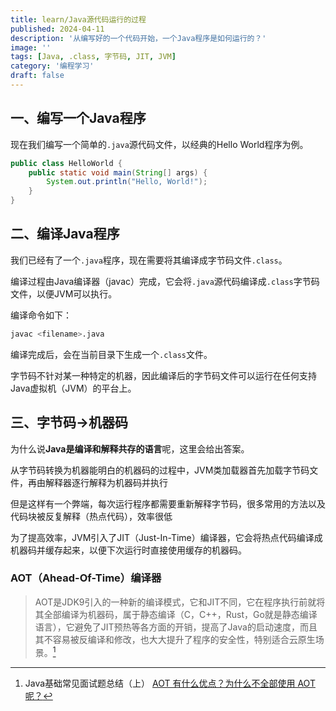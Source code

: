 ```yaml
---
title: learn/Java源代码运行的过程
published: 2024-04-11
description: '从编写好的一个代码开始，一个Java程序是如何运行的？'
image: ''
tags: [Java, .class, 字节码, JIT, JVM]
category: '编程学习'
draft: false 
---
```


## 一、编写一个Java程序

现在我们编写一个简单的`.java`源代码文件，以经典的Hello World程序为例。

```java
public class HelloWorld {
    public static void main(String[] args) {
        System.out.println("Hello, World!");
    }
}
```

## 二、编译Java程序

我们已经有了一个`.java`程序，现在需要将其编译成字节码文件`.class`。

编译过程由Java编译器（javac）完成，它会将`.java`源代码编译成`.class`字节码文件，以便JVM可以执行。

编译命令如下：  

```bash
javac <filename>.java
```

编译完成后，会在当前目录下生成一个`.class`文件。

字节码不针对某一种特定的机器，因此编译后的字节码文件可以运行在任何支持Java虚拟机（JVM）的平台上。

## 三、字节码->机器码

为什么说**Java是编译和解释共存的语言**呢，这里会给出答案。

从字节码转换为机器能明白的机器码的过程中，JVM类加载器首先加载字节码文件，再由解释器逐行解释为机器码并执行

但是这样有一个弊端，每次运行程序都需要重新解释字节码，很多常用的方法以及代码块被反复解释（热点代码），效率很低

为了提高效率，JVM引入了JIT（Just-In-Time）编译器，它会将热点代码编译成机器码并缓存起来，以便下次运行时直接使用缓存的机器码。

### AOT（Ahead-Of-Time）编译器

>AOT是JDK9引入的一种新的编译模式，它和JIT不同，它在程序执行前就将其全部编译为机器码，属于静态编译（C，C++，Rust，Go就是静态编译语言），它避免了JIT预热等各方面的开销，提高了Java的启动速度，而且其不容易被反编译和修改，也大大提升了程序的安全性，特别适合云原生场景。[^1]

[^1]:Java基础常见面试题总结（上） [AOT 有什么优点？为什么不全部使用 AOT 呢？](https://javaguide.cn/java/basis/java-basic-questions-01.html#aot-%E6%9C%89%E4%BB%80%E4%B9%88%E4%BC%98%E7%82%B9-%E4%B8%BA%E4%BB%80%E4%B9%88%E4%B8%8D%E5%85%A8%E9%83%A8%E4%BD%BF%E7%94%A8-aot-%E5%91%A2)
